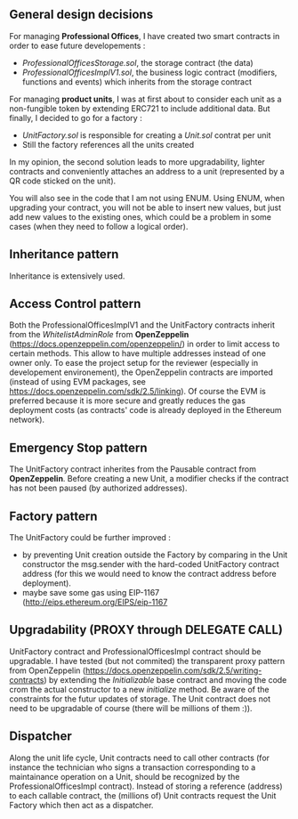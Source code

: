 ## General design decisions
For managing **Professional Offices**, I have created two smart contracts in order to ease future developements :
* *ProfessionalOfficesStorage.sol*, the storage contract (the data)
* *ProfessionalOfficesImplV1.sol*, the business logic contract (modifiers, functions and events) which inherits from the storage contract

For managing **product units**, I was at first about to consider each unit as a non-fungible token by extending ERC721 to include additional data. But finally, I decided to go for a factory :
* *UnitFactory.sol* is responsible for creating a *Unit.sol* contrat per unit
* Still the factory references all the units created

In my opinion, the second solution leads to more upgradability, lighter contracts and conveniently attaches an address to a unit (represented by a QR code sticked on the unit).

You will also see in the code that I am not using ENUM. Using ENUM, when upgrading your contract, you will not be able to insert new values, but just add new values to the existing ones, which could be a problem in some cases (when they need to follow a logical order).

## Inheritance pattern
Inheritance is extensively used.

## Access Control pattern
Both the ProfessionalOfficesImplV1 and the UnitFactory contracts inherit from the *WhitelistAdminRole* from **OpenZeppelin** (https://docs.openzeppelin.com/openzeppelin/) in order to limit access to certain methods. This allow to have multiple addresses instead of one owner only.
To ease the project setup for the reviewer (especially in developement environement), the OpenZeppelin contracts are imported (instead of using EVM packages, see https://docs.openzeppelin.com/sdk/2.5/linking). Of course the EVM is preferred because it is more secure and greatly reduces the gas deployment costs (as contracts' code is already deployed in the Ethereum network).

## Emergency Stop pattern
The UnitFactory contract inherites from the Pausable contract from **OpenZeppelin**. Before creating a new Unit, a modifier checks if the contract has not been paused (by authorized addresses).

## Factory pattern
The UnitFactory could be further improved :
- by preventing Unit creation outside the Factory by comparing in the Unit constructor the msg.sender with the hard-coded UnitFactory contract address (for this we would need to know the contract address before deployment). 
- maybe save some gas using EIP-1167 (http://eips.ethereum.org/EIPS/eip-1167

## Upgradability (PROXY through DELEGATE CALL)
UnitFactory contract and ProfessionalOfficesImpl contract should be upgradable. I have tested (but not commited) the transparent proxy pattern from OpenZeppelin (https://docs.openzeppelin.com/sdk/2.5/writing-contracts) by extending the *Initializable* base contract and moving the code crom the actual constructor to a new *initialize* method. Be aware of the constraints for the futur updates of storage.
The Unit contract does not need to be upgradable of course (there will be millions of them :)).

## Dispatcher
Along the unit life cycle, Unit contracts need to call other contracts (for instance the technician who signs a transaction corresponding to a maintainance operation on a Unit, should be recognized by the ProfessionalOfficesImpl contract).
Instead of storing a reference (address) to each callable contract, the (millions of) Unit contracts request the Unit Factory which then act as a dispatcher. 
